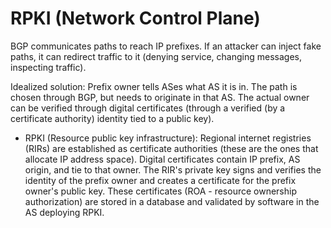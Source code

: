 # RPKI (Network Control Plane)

BGP communicates paths to reach IP prefixes. If an attacker can inject fake paths, it can redirect traffic to it (denying service, changing messages, inspecting traffic).

Idealized solution: Prefix owner tells ASes what AS it is in. The path is chosen through BGP, but needs to originate in that AS. The actual owner can be verified through digital certificates (through a verified (by a certificate authority) identity tied to a public key).

- RPKI (Resource public key infrastructure): Regional internet registries (RIRs) are established as certificate authorities (these are the ones that allocate IP address space). Digital certificates contain IP prefix, AS origin, and tie to that owner. The RIR's private key signs and verifies the identity of the prefix owner and creates a certificate for the prefix owner's public key. These certificates (ROA - resource ownership authorization) are stored in a database and validated by software in the AS deploying RPKI.